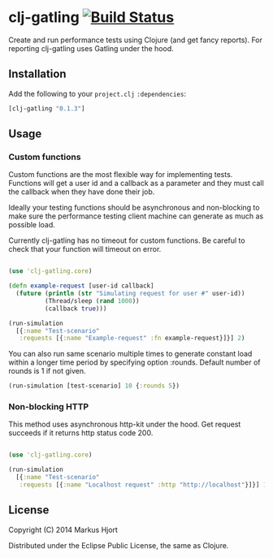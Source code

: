 # clj-gatling [![Build Status](https://travis-ci.org/mhjort/clj-gatling.png?branch=master)](https://travis-ci.org/mhjort/clj-gatling)

Create and run performance tests using Clojure (and get fancy reports). 
For reporting clj-gatling uses Gatling under the hood.

## Installation

Add the following to your `project.clj` `:dependencies`:

```clojure
[clj-gatling "0.1.3"]
```

## Usage

### Custom functions

Custom functions are the most flexible way for implementing tests.
Functions will get a user id and a callback as a parameter
and they must call the callback when they have done their job.

Ideally your testing functions should be asynchronous and non-blocking
to make sure the performance testing client machine can generate as much
as possible load.

Currently clj-gatling has no timeout for custom functions.
Be careful to check that your function will timeout on error.

```clojure

(use 'clj-gatling.core)

(defn example-request [user-id callback]
  (future (println (str "Simulating request for user #" user-id))
          (Thread/sleep (rand 1000))
          (callback true)))

(run-simulation
  [{:name "Test-scenario"
   :requests [{:name "Example-request" :fn example-request}]}] 2)
```

You can also run same scenario multiple times to generate constant load
within a longer time period by specifying option :rounds.
Default number of rounds is 1 if not given.

```clojure
(run-simulation [test-scenario] 10 {:rounds 5})

```

### Non-blocking HTTP

This method uses asynchronous http-kit under the hood. 
Get request succeeds if it returns http status code 200.

```clojure

(use 'clj-gatling.core)

(run-simulation
  [{:name "Test-scenario"
   :requests [{:name "Localhost request" :http "http://localhost"}]}] 100)
```

## License

Copyright (C) 2014 Markus Hjort

Distributed under the Eclipse Public License, the same as Clojure.
